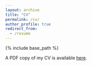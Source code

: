 ```yaml
---
layout: archive
title: "CV"
permalink: /cv/
author_profile: true
redirect_from:
  - /resume
---
```


{% include base_path %}

A PDF copy of my CV is available [here](/files/CV_Nishant_Vishwamitra_Research.pdf).
